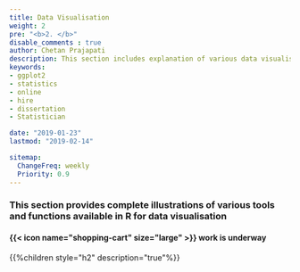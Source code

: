 ```yaml
---
title: Data Visualisation
weight: 2
pre: "<b>2. </b>"
disable_comments : true
author: Chetan Prajapati
description: This section includes explanation of various data visualisation techniques in R using ggplot2 package.hire freelance statistician online for statistics help in dissertation. 
keywords:
- ggplot2
- statistics
- online
- hire
- dissertation
- Statistician

date: "2019-01-23"
lastmod: "2019-02-14"

sitemap:
  ChangeFreq: weekly
  Priority: 0.9
---
```


### This section provides complete illustrations of various tools and functions available in R for data visualisation

#### {{< icon name="shopping-cart" size="large" >}} work is underway

{{%children style="h2" description="true"%}}


